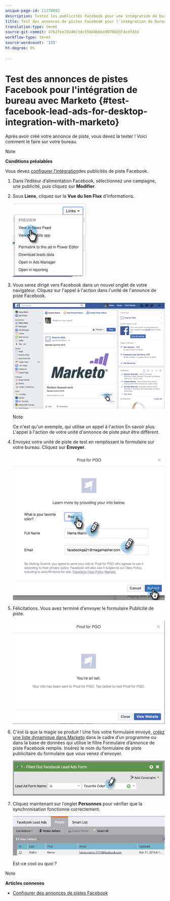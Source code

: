 ```yaml
---
unique-page-id: 11370892
description: Testez les publicités Facebook pour une intégration de bureau avec Marketo - Marketo Docs - Documentation du produit
title: Test des annonces de pistes Facebook pour l'intégration de bureau avec Marketo
translation-type: tm+mt
source-git-commit: 47b2fee7d146c3dc558d4bbb10070683f4cdfd3d
workflow-type: tm+mt
source-wordcount: '225'
ht-degree: 0%

---
```



# Test des annonces de pistes Facebook pour l&#39;intégration de bureau avec Marketo {#test-facebook-lead-ads-for-desktop-integration-with-marketo}

Après avoir créé votre annonce de piste, vous devez la tester ! Voici comment le faire sur votre bureau.

>[!NOTE]
>
>**Conditions préalables**
>
>Vous devez [configurer l’intégration](set-up-facebook-lead-ads.md)des publicités de piste Facebook.

1. Dans l’éditeur d’alimentation Facebook, sélectionnez une campagne, une publicité, puis cliquez sur **Modifier**.
1. Sous **Liens**, cliquez sur la **Vue du lien Flux** d’informations.

   ![](assets/image2016-5-13-14-3a35-3a36.png)

1. Vous serez dirigé vers Facebook dans un nouvel onglet de votre navigateur. Cliquez sur l&#39;appel à l&#39;action dans l&#39;unité de l&#39;annonce de piste Facebook.

   ![](assets/image2016-5-13-14-3a42-3a45.png)

   >[!NOTE]
   >
   >Ce n&#39;est qu&#39;un exemple, qui utilise un appel à l&#39;action En savoir plus. L&#39;appel à l&#39;action de votre unité d&#39;annonce de piste peut être différent.

1. Envoyez votre unité de piste de test en remplissant le formulaire sur votre bureau. Cliquez sur **Envoyer**.

   ![](assets/image2016-5-13-14-3a47-3a43.png)

1. Félicitations. Vous avez terminé d&#39;envoyer le formulaire Publicité de piste.

   ![](assets/image2016-5-13-14-3a52-3a57.png)

1. C&#39;est là que la magie se produit ! Une fois votre formulaire envoyé, [créez une liste dynamique dans Marketo](../../../product-docs/core-marketo-concepts/smart-lists-and-static-lists/creating-a-smart-list/create-a-smart-list.md) dans le cadre d’un programme ou dans la base de données qui utilise le filtre Formulaire d’annonce de piste Facebook remplie. Insérez le nom du formulaire de piste publicitaire du formulaire que vous venez d&#39;envoyer.

   ![](assets/image2016-3-11-8-3a59-3a34-1.png)

1. Cliquez maintenant sur l’onglet **Personnes** pour vérifier que la synchronisation fonctionne correctement.

   ![](assets/people.png)

   Est-ce cool ou quoi ?

>[!NOTE]
>
>**Articles connexes**
>
>* [Configurer des annonces de pistes Facebook](set-up-facebook-lead-ads.md)

>



